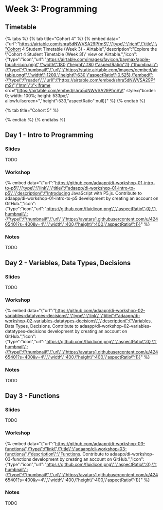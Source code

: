 # Week 3: Programming

## Timetable

{% tabs %}
{% tab title="Cohort 4" %}
{% embed data="{\"url\":\"https://airtable.com/shra5dNWVSA29PfmS\",\"type\":\"rich\",\"title\":\"Cohort 4 Student Timetable \(Week 3\) - Airtable\",\"description\":\"Explore the \\\"Cohort 4 Student Timetable \(Week 3\)\\\" view on Airtable.\",\"icon\":{\"type\":\"icon\",\"url\":\"https://airtable.com/images/favicon/baymax/apple-touch-icon.png\",\"width\":180,\"height\":180,\"aspectRatio\":1},\"thumbnail\":{\"type\":\"thumbnail\",\"url\":\"https://static.airtable.com/images/oembed/airtable.png\",\"width\":1200,\"height\":630,\"aspectRatio\":0.525},\"embed\":{\"type\":\"reader\",\"url\":\"https://airtable.com/embed/shra5dNWVSA29PfmS\",\"html\":\"<iframe src=\\\"https://airtable.com/embed/shra5dNWVSA29PfmS\\\" style=\\\"border: 0; width: 100%; height: 533px;\\\" allowfullscreen></iframe>\",\"height\":533,\"aspectRatio\":null}}" %}
{% endtab %}

{% tab title="Cohort 5" %}

{% endtab %}
{% endtabs %}

## Day 1 - Intro to Programming

### Slides

TODO

### Workshop

{% embed data="{\"url\":\"https://github.com/adaapp/di-workshop-01-intro-to-p5\",\"type\":\"link\",\"title\":\"adaapp/di-workshop-01-intro-to-p5\",\"description\":\"Introducing JavaScript with P5.js. Contribute to adaapp/di-workshop-01-intro-to-p5 development by creating an account on GitHub.\",\"icon\":{\"type\":\"icon\",\"url\":\"https://github.com/fluidicon.png\",\"aspectRatio\":0},\"thumbnail\":{\"type\":\"thumbnail\",\"url\":\"https://avatars1.githubusercontent.com/u/42465401?s=400&v=4\",\"width\":400,\"height\":400,\"aspectRatio\":1}}" %}

### Notes

TODO

## Day 2 - Variables, Data Types, Decisions

### Slides

TODO

### Workshop

{% embed data="{\"url\":\"https://github.com/adaapp/di-workshop-02-variables-datatypes-decisions\",\"type\":\"link\",\"title\":\"adaapp/di-workshop-02-variables-datatypes-decisions\",\"description\":\"Variables, Data Types, Decisions. Contribute to adaapp/di-workshop-02-variables-datatypes-decisions development by creating an account on GitHub.\",\"icon\":{\"type\":\"icon\",\"url\":\"https://github.com/fluidicon.png\",\"aspectRatio\":0},\"thumbnail\":{\"type\":\"thumbnail\",\"url\":\"https://avatars1.githubusercontent.com/u/42465401?s=400&v=4\",\"width\":400,\"height\":400,\"aspectRatio\":1}}" %}

### Notes

TODO

## Day 3 - Functions

### Slides

TODO

### Workshop

{% embed data="{\"url\":\"https://github.com/adaapp/di-workshop-03-functions\",\"type\":\"link\",\"title\":\"adaapp/di-workshop-03-functions\",\"description\":\"Functions. Contribute to adaapp/di-workshop-03-functions development by creating an account on GitHub.\",\"icon\":{\"type\":\"icon\",\"url\":\"https://github.com/fluidicon.png\",\"aspectRatio\":0},\"thumbnail\":{\"type\":\"thumbnail\",\"url\":\"https://avatars1.githubusercontent.com/u/42465401?s=400&v=4\",\"width\":400,\"height\":400,\"aspectRatio\":1}}" %}

### Notes

TODO

